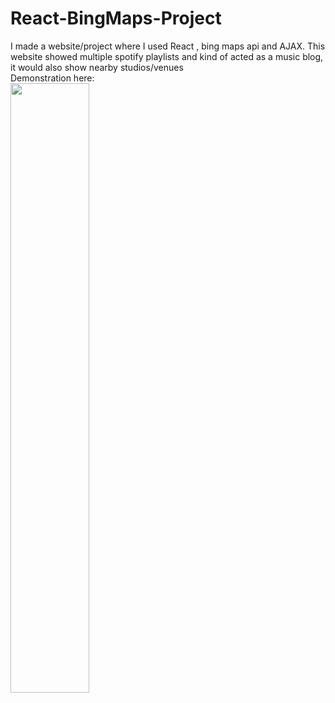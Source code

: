 # React-BingMaps-Project
I made a website/project where I used React , bing maps api and AJAX.
This website showed multiple spotify playlists and kind of acted as a music blog, it would also show nearby studios/venues
<br>
Demonstration here: 
<br>
[<img src="https://i.ytimg.com/vi/H1LXzDiSkGk/maxresdefault.jpg" width="50%">](https://www.youtube.com/watch?v=H1LXzDiSkGk)

